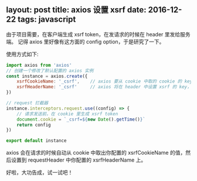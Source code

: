 layout: post
title: axios 设置 xsrf
date: 2016-12-22
tags: javascript
---

由于项目需要，在客户端生成 xsrf token，在发请求的时候在 header 里发给服务端。
记得 axios 里好像有这方面的 config option，于是研究了一下。

使用方式如下:
```js
import axios from 'axios'
// 创建一个修改了默认配置的 axios 实例
const instance = axios.create({
    xsrfCookieName: '_csrf',    // axios 要从 cookie 中取的 cookie 的 key
    xsrfHeaderName: '_csrf'     // axios 将在 header 中设置 xsrf 的 key，value 使用上面 cookie 对应的值
})

// request 拦截器
instance.interceptors.request.use((config) => {
    // 请求发送前，在 cookie 里生成 xsrf token
    document.cookie = `_csrf=${new Date().getTime()}`
    return config
})

export default instance
```

axios 会在请求的时候自动从 cookie 中取出你配置的 xsrfCookieName 的值，然后设置到 requestHeader 中你配置的 xsrfHeaderName 上。

好啦，大功告成，试一试吧！